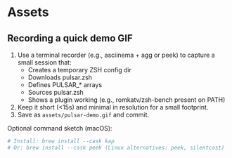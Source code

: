 # Assets

## Recording a quick demo GIF

1. Use a terminal recorder (e.g., asciinema + agg or peek) to capture a small session that:
   - Creates a temporary ZSH config dir
   - Downloads pulsar.zsh
   - Defines PULSAR_* arrays
   - Sources pulsar.zsh
   - Shows a plugin working (e.g., romkatv/zsh-bench present on PATH)
2. Keep it short (<15s) and minimal in resolution for a small footprint.
3. Save as `assets/pulsar-demo.gif` and commit.

Optional command sketch (macOS):

```bash
# Install: brew install --cask kap
# Or: brew install --cask peek (Linux alternatives: peek, silentcast)
```
